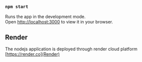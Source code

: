

### `npm start`

Runs the app in the development mode.\
Open [http://localhost:3000](http://localhost:3000) to view it in your browser.

## Render 
  The nodejs application is deployed through render cloud platform [https://render.co](Render)
